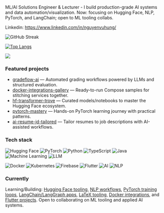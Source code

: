 ML/AI Solutions Engineer & Lecturer - I build production-grade AI systems and data automation/visualization.
Now: focusing on Hugging Face, NLP, PyTorch, and LangChain; open to ML tooling collabs.

Linkedin: https://www.linkedin.com/in/nguyenvuhung/


![GitHub Streak](https://streak-stats.demolab.com?user=vuhung16au&theme=dark&hide_border=true&card_width=495&date_format=%5BY.%5Dn.j&fire=EB4D4D&ring=58A6FF&currStreakNum=E6EDF3&sideNums=E6EDF3&currStreakLabel=58A6FF&sideLabels=9BA3AF)

[![Top Langs](https://github-readme-stats.vercel.app/api/top-langs/?username=vuhung16au&layout=compact&langs_count=8&hide=html,jupyter%20notebook&theme=dark&hide_border=true&card_width=445&cache_seconds=21600)](https://github.com/anuraghazra/github-readme-stats)

<picture>
  <source
    srcset="https://github-readme-stats.vercel.app/api?username=vuhung16au&show_icons=true&theme=dark&hide_border=true&cache_seconds=21600"
    media="(prefers-color-scheme: dark)"
  />
  <source
    srcset="https://github-readme-stats.vercel.app/api?username=vuhung16au&show_icons=true&cache_seconds=21600"
    media="(prefers-color-scheme: light), (prefers-color-scheme: no-preference)"
  />
  <img src="https://github-readme-stats.vercel.app/api?username=vuhung16au&show_icons=true&cache_seconds=21600" />
</picture>

### Featured projects
- [gradeflow-ai](https://github.com/vuhung16au/gradeflow-ai) — Automated grading workflows powered by LLMs and structured evaluation.
- [docker-integrations-gallery](https://github.com/vuhung16au/docker-integrations-gallery) — Ready-to-run Compose samples for stitching services together.
- [hf-transformer-trove](https://github.com/vuhung16au/hf-transformer-trove) — Curated models/notebooks to master the Hugging Face ecosystem.
- [pytorch-mastery](https://github.com/vuhung16au/pytorch-mastery) — Hands-on PyTorch learning journey with practical patterns.
- [ai-resume-jd-tailored](https://github.com/vuhung16au/ai-resume-jd-tailored) — Tailor resumes to job descriptions with AI-assisted workflows.

### Tech stack
![Hugging Face](https://img.shields.io/badge/Hugging%20Face-FFD21E?style=flat-square&logo=huggingface&logoColor=000) ![PyTorch](https://img.shields.io/badge/PyTorch-EE4C2C?style=flat-square&logo=pytorch&logoColor=white) ![Python](https://img.shields.io/badge/Python-3776AB?style=flat-square&logo=python&logoColor=white) 
![TypeScript](https://img.shields.io/badge/TypeScript-3178C6?style=flat-square&logo=typescript&logoColor=white) ![Java](https://img.shields.io/badge/Java-007396?style=flat-square&logo=openjdk&logoColor=white) ![Machine Learning](https://img.shields.io/badge/Machine%20Learning-0B5FFF?style=flat-square) ![LLM](https://img.shields.io/badge/LLM-7B61FF?style=flat-square)

![Docker](https://img.shields.io/badge/Docker-2496ED?style=flat-square&logo=docker&logoColor=white) ![Kubernetes](https://img.shields.io/badge/Kubernetes-326CE5?style=flat-square&logo=kubernetes&logoColor=white) ![Firebase](https://img.shields.io/badge/Firebase-FFCA28?style=flat-square&logo=firebase&logoColor=000) 
![Flutter](https://img.shields.io/badge/Flutter-02569B?style=flat-square&logo=flutter&logoColor=white) ![AI](https://img.shields.io/badge/AI-0B5FFF?style=flat-square) ![NLP](https://img.shields.io/badge/NLP-7B61FF?style=flat-square)

### Currently
Learning/Building: [Hugging Face tooling](https://github.com/vuhung16au/hf-transformer-trove), [NLP workflows](https://github.com/vuhung16au/nlp-learning-journey), [PyTorch training loops](https://github.com/vuhung16au/pytorch-mastery), [LangChain/LangGraph apps](https://github.com/vuhung16au/LangGraph-Adventures), [LaTeX tooling](https://github.com/vuhung16au/LaTeX-Research-Toolkit), [Docker integrations](https://github.com/vuhung16au/docker-integrations-gallery), and [Flutter projects](https://github.com/vuhung16au/flutter-mastery-lab). Open to collaborating on ML tooling and applied AI systems.
